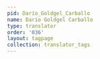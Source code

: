 ```yaml
---
pid: Darío_Goldgel_Carballo
name: Darío Goldgel Carballo
type: translator
order: '036'
layout: tagpage
collection: translator_tags
---
```

